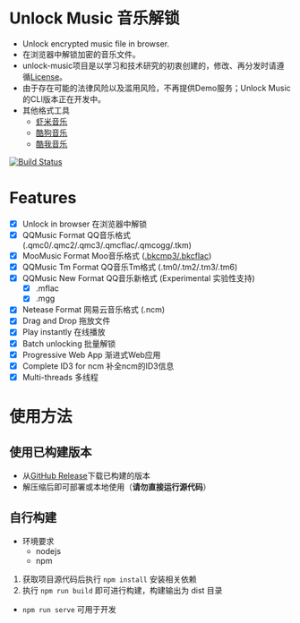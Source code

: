 # Unlock Music 音乐解锁
- Unlock encrypted music file in browser. 
- 在浏览器中解锁加密的音乐文件。
- unlock-music项目是以学习和技术研究的初衷创建的，修改、再分发时请遵循[License](https://github.com/ix64/unlock-music/blob/master/LICENSE)。
- 由于存在可能的法律风险以及滥用风险，不再提供Demo服务；Unlock Music的CLI版本正在开发中。
- 其他格式工具
    - [虾米音乐](https://github.com/ix64/unlock-music/wiki/%E5%85%B6%E4%BB%96%E9%9F%B3%E4%B9%90%E6%A0%BC%E5%BC%8F%E5%B7%A5%E5%85%B7#%E8%99%BE%E7%B1%B3%E9%9F%B3%E4%B9%90-xm%E8%A7%A3%E5%AF%86%E5%B7%A5%E5%85%B7)
    - [酷狗音乐](https://github.com/ix64/unlock-music/wiki/%E5%85%B6%E4%BB%96%E9%9F%B3%E4%B9%90%E6%A0%BC%E5%BC%8F%E5%B7%A5%E5%85%B7#%E9%85%B7%E7%8B%97%E9%9F%B3%E4%B9%90-kgmvpr%E8%A7%A3%E9%94%81%E5%B7%A5%E5%85%B7)
    - [酷我音乐](https://github.com/ix64/unlock-music/wiki/%E5%85%B6%E4%BB%96%E9%9F%B3%E4%B9%90%E6%A0%BC%E5%BC%8F%E5%B7%A5%E5%85%B7#%E9%85%B7%E6%88%91%E9%9F%B3%E4%B9%90-kwm%E8%A7%A3%E9%94%81%E5%B7%A5%E5%85%B7)
    
[![Build Status](https://ci.ixarea.com/api/badges/ix64/unlock-music/status.svg)](https://ci.ixarea.com/ix64/unlock-music)

# Features
- [x] Unlock in browser 在浏览器中解锁
- [x] QQMusic Format QQ音乐格式 (.qmc0/.qmc2/.qmc3/.qmcflac/.qmcogg/.tkm)
- [x] MooMusic Format Moo音乐格式 ([.bkcmp3/.bkcflac](https://github.com/ix64/unlock-music/issues/11))
- [x] QQMusic Tm Format QQ音乐Tm格式 (.tm0/.tm2/.tm3/.tm6)
- [x] QQMusic New Format QQ音乐新格式 (Experimental 实验性支持)
    - [x] .mflac 
    - [x] .mgg
- [x] Netease Format 网易云音乐格式 (.ncm)
- [x] Drag and Drop 拖放文件
- [x] Play instantly 在线播放
- [x] Batch unlocking 批量解锁
- [x] Progressive Web App 渐进式Web应用
- [x] Complete ID3 for ncm 补全ncm的ID3信息
- [x] Multi-threads 多线程 

# 使用方法
## 使用已构建版本
- 从[GitHub Release](https://github.com/ix64/unlock-music/releases/latest)下载已构建的版本
- 解压缩后即可部署或本地使用（**请勿直接运行源代码**）

## 自行构建
- 环境要求 
    - nodejs
    - npm
1. 获取项目源代码后执行 `npm install` 安装相关依赖
2. 执行 `npm run build` 即可进行构建，构建输出为 dist 目录
- `npm run serve` 可用于开发
